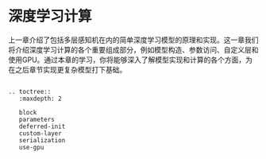 # 深度学习计算

上一章介绍了包括多层感知机在内的简单深度学习模型的原理和实现。这一章我们将介绍深度学习计算的各个重要组成部分，例如模型构造、参数访问、自定义层和使用GPU。通过本章的学习，你将能够深入了解模型实现和计算的各个方面，为在之后章节实现更复杂模型打下基础。

```eval_rst

.. toctree::
   :maxdepth: 2

   block
   parameters
   deferred-init
   custom-layer
   serialization
   use-gpu

```
